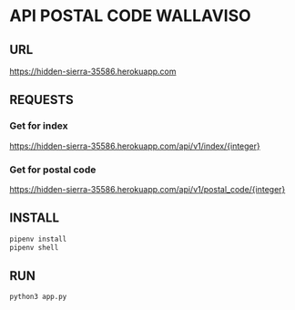 # API POSTAL CODE WALLAVISO

## URL

https://hidden-sierra-35586.herokuapp.com

## REQUESTS

### Get for index
https://hidden-sierra-35586.herokuapp.com/api/v1/index/{integer}

### Get for postal code
https://hidden-sierra-35586.herokuapp.com/api/v1/postal_code/{integer}

## INSTALL

```bash
pipenv install
pipenv shell
```

## RUN

```bash
python3 app.py
```

